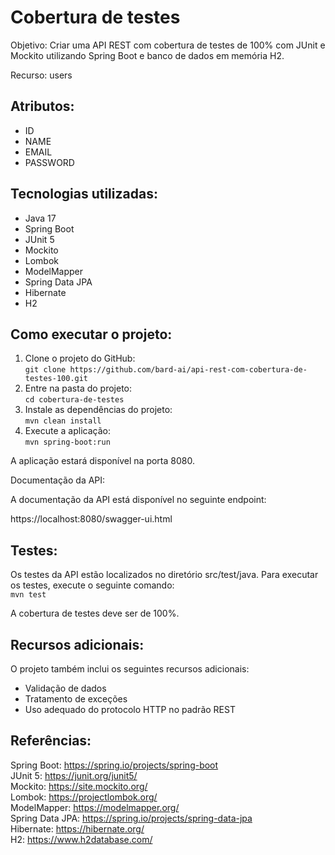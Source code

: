 <h1>Cobertura de testes</h1>

Objetivo: Criar uma API REST com cobertura de testes de 100% com JUnit e Mockito utilizando Spring Boot e banco de dados em memória H2.

Recurso: users

<h2>Atributos:</h2>

- ID
- NAME
- EMAIL
- PASSWORD

<h2>Tecnologias utilizadas:</h2>

- Java 17 
- Spring Boot 
- JUnit 5 
- Mockito 
- Lombok 
- ModelMapper 
- Spring Data JPA 
- Hibernate 
- H2 

<h2>Como executar o projeto:</h2>

1. Clone o projeto do GitHub:<br>```git clone https://github.com/bard-ai/api-rest-com-cobertura-de-testes-100.git```
2. Entre na pasta do projeto:<br>```cd cobertura-de-testes```
3. Instale as dependências do projeto:<br>```mvn clean install```
4. Execute a aplicação:<br>```mvn spring-boot:run```

A aplicação estará disponível na porta 8080. 

Documentação da API:

A documentação da API está disponível no seguinte endpoint:

https://localhost:8080/swagger-ui.html

<h2>Testes:</h2>

Os testes da API estão localizados no diretório src/test/java. Para executar os testes, execute o seguinte comando:<br>```mvn test```

A cobertura de testes deve ser de 100%.

<h2>Recursos adicionais:</h2>

O projeto também inclui os seguintes recursos adicionais:

- Validação de dados
- Tratamento de exceções
- Uso adequado do protocolo HTTP no padrão REST

<h2>Referências:</h2>

Spring Boot: https://spring.io/projects/spring-boot<br>
JUnit 5: https://junit.org/junit5/<br>
Mockito: https://site.mockito.org/<br>
Lombok: https://projectlombok.org/<br>
ModelMapper: https://modelmapper.org/<br>
Spring Data JPA: https://spring.io/projects/spring-data-jpa<br>
Hibernate: https://hibernate.org/<br>
H2: https://www.h2database.com/<br>

